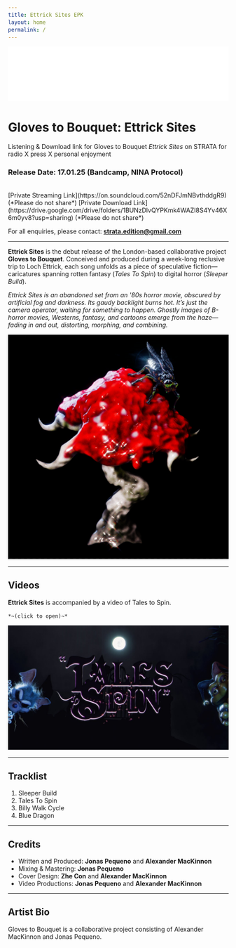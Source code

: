 ```yaml
---
title: Ettrick Sites EPK
layout: home
permalink: /
---
```


<img src="logo.png" alt="Strata Logo" class="centered-logo">

# Gloves to Bouquet: Ettrick Sites

Listening & Download link for Gloves to Bouquet *Ettrick Sites* on STRATA for radio X press X personal enjoyment

### Release Date: 17.01.25 (Bandcamp, NINA Protocol)
<br/>
[Private Streaming Link](https://on.soundcloud.com/52nDFJmNBvthddgR9) (*Please do not share*)
[Private Download Link](https://drive.google.com/drive/folders/1BUNzDlvQYPKmk4WAZI8S4Yv46X6m0yv8?usp=sharing) (*Please do not share*)

For all enquiries, please contact: **strata.edition@gmail.com**

---
**Ettrick Sites** is the debut release of the London-based collaborative project **Gloves to Bouquet**. Conceived and produced during a week-long reclusive trip to Loch Ettrick, each song unfolds as a piece of speculative fiction—caricatures spanning rotten fantasy (*Tales To Spin*) to digital horror (*Sleeper Build*).

*Ettrick Sites is an abandoned set from an '80s horror movie, obscured by artificial fog and darkness. Its gaudy backlight burns hot. It’s just the camera operator, waiting for something to happen. Ghostly images of B-horror movies, Westerns, fantasy, and cartoons emerge from the haze—fading in and out, distorting, morphing, and combining.*
  
<img src="EttrikSitesCover.png" alt="Ettrik Sites Cover" class="centered-image">

---
## Videos
**Ettrick Sites** is accompanied by a video of Tales to Spin. 

    *~(click to open)~*
[<img alt="Tales to Spin" class="centered-vid" src="TalesCover.jpg" />](https://youtu.be/AvJs1v066kA)


---
## Tracklist

1. Sleeper Build
2. Tales To Spin
3. Billy Walk Cycle
4. Blue Dragon

  
---
## Credits

- Written and Produced: **Jonas Pequeno** and **Alexander MacKinnon**
-	Mixing & Mastering: **Jonas Pequeno**
-	Cover Design: **Zhe Con** and **Alexander MacKinnon**
-	Video Productions: **Jonas Pequeno** and **Alexander MacKinnon**
  
---
## Artist Bio
Gloves to Bouquet is a collaborative project consisting of Alexander MacKinnon and Jonas Pequeno.
